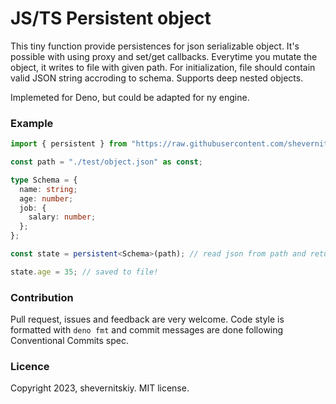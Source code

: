 # JS/TS Persistent object

This tiny function provide persistences for json serializable object. It's
possible with using proxy and set/get callbacks. Everytime you mutate the
object, it writes to file with given path. For initialization, file should
contain valid JSON string accroding to schema. Supports deep nested objects.

Implemeted for Deno, but could be adapted for ny engine.

### Example

```ts
import { persistent } from "https://raw.githubusercontent.com/shevernitskiy/persistent/mod.ts";

const path = "./test/object.json" as const;

type Schema = {
  name: string;
  age: number;
  job: {
    salary: number;
  };
};

const state = persistent<Schema>(path); // read json from path and return proxyfied object

state.age = 35; // saved to file!
```

### Contribution

Pull request, issues and feedback are very welcome. Code style is formatted with
`deno fmt` and commit messages are done following Conventional Commits spec.

### Licence

Copyright 2023, shevernitskiy. MIT license.
